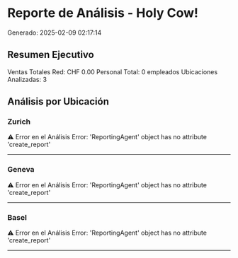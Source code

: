 # Reporte de Análisis - Holy Cow!
Generado: 2025-02-09 02:17:14

## Resumen Ejecutivo

Ventas Totales Red: CHF 0.00
Personal Total: 0 empleados
Ubicaciones Analizadas: 3

## Análisis por Ubicación

### Zurich

⚠️ Error en el Análisis
Error: 'ReportingAgent' object has no attribute 'create_report'

---

### Geneva

⚠️ Error en el Análisis
Error: 'ReportingAgent' object has no attribute 'create_report'

---

### Basel

⚠️ Error en el Análisis
Error: 'ReportingAgent' object has no attribute 'create_report'

---
